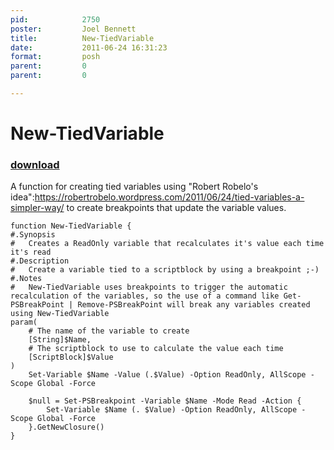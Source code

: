 ```yaml
---
pid:            2750
poster:         Joel Bennett
title:          New-TiedVariable
date:           2011-06-24 16:31:23
format:         posh
parent:         0
parent:         0

---
```


# New-TiedVariable

### [download](2750.ps1)

A function for creating tied variables using "Robert Robelo's idea":https://robertrobelo.wordpress.com/2011/06/24/tied-variables-a-simpler-way/ to create breakpoints that update the variable values.

```posh
function New-TiedVariable {
#.Synopsis
#   Creates a ReadOnly variable that recalculates it's value each time it's read
#.Description
#   Create a variable tied to a scriptblock by using a breakpoint ;-)
#.Notes
#   New-TiedVariable uses breakpoints to trigger the automatic recalculation of the variables, so the use of a command like Get-PSBreakPoint | Remove-PSBreakPoint will break any variables created using New-TiedVariable
param(
    # The name of the variable to create
    [String]$Name,
    # The scriptblock to use to calculate the value each time
    [ScriptBlock]$Value
)
    Set-Variable $Name -Value (.$Value) -Option ReadOnly, AllScope -Scope Global -Force

    $null = Set-PSBreakpoint -Variable $Name -Mode Read -Action {
        Set-Variable $Name (. $Value) -Option ReadOnly, AllScope -Scope Global -Force
    }.GetNewClosure()
}

```
